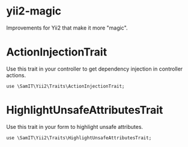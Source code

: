 # yii2-magic
Improvements for Yii2 that make it more "magic".

# ActionInjectionTrait
Use this trait in your controller to get dependency injection in controller actions.
````
use \SamIT\Yii2\Traits\ActionInjectionTrait;
````

# HighlightUnsafeAttributesTrait
Use this trait in your form to highlight unsafe attributes.
````
use \SamIT\Yii2\Traits\HighlightUnsafeAttributesTrait;
````
